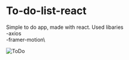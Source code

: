 # To-do-list-react
Simple to do app, made with react.
Used libaries\
-axios\
-framer-motion\

![ToDo](https://user-images.githubusercontent.com/72619640/163011221-86203f0a-16bb-48a2-a40a-9e703154098e.png)
